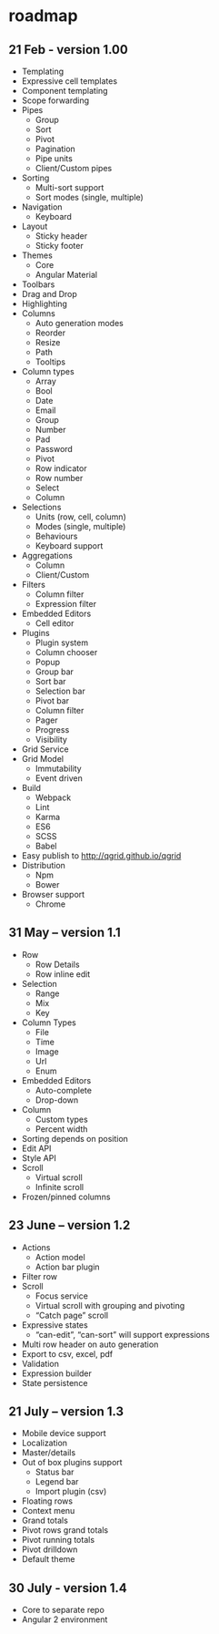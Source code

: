 # roadmap

## 21 Feb - version 1.00
*	Templating
*	Expressive cell templates
*	Component templating
*	Scope forwarding
*	Pipes
	* Group
	*	Sort
	*	Pivot
	*	Pagination
	*	Pipe units
	*	Client/Custom pipes
*	Sorting
	*	Multi-sort support
	*	Sort modes (single, multiple)
*	Navigation
	*	Keyboard
*	Layout
	*	Sticky header
	*	Sticky footer
*	Themes
	*	Core
	*	Angular Material
*	Toolbars
*	Drag and Drop
*	Highlighting
*	Columns
	*	Auto generation modes
	*	Reorder
	*	Resize
	*	Path
	*	Tooltips
*	Column types
	*	Array
	*	Bool
	*	Date
	*	Email
	*	Group
	*	Number
	*	Pad
	*	Password
	*	Pivot
	*	Row indicator
	*	Row number
	*	Select
	*	Column
*	Selections 
	*	Units (row, cell, column)
	*	Modes (single, multiple)
	*	Behaviours
	*	Keyboard support
*	Aggregations
	*	Column
	*	Client/Custom
*	Filters
	*	Column filter
	*	Expression filter
*	Embedded Editors
	*	Cell editor
*	Plugins
	*	Plugin system
	*	Column chooser
	*	Popup
	*	Group bar
	*	Sort bar
	*	Selection bar
	*	Pivot bar
	*	Column filter
	*	Pager
	*	Progress
	*	Visibility
*	Grid Service 
*	Grid Model
	*	Immutability 
	*	Event driven
*	Build
	*	Webpack
	*	Lint 
	*	Karma
	*	ES6
	*	SCSS
	*	Babel
*	Easy publish to http://qgrid.github.io/qgrid
*	Distribution
	*	Npm
	*	Bower
*	Browser support
	*	Chrome

## 31 May – version 1.1
*	Row
	*	Row Details
	*	Row inline edit
*	Selection
	*	Range
	*	Mix
	* 	Key
*  Column Types
	* File
	* Time
	* Image
	* Url
	* Enum
*	Embedded Editors
	*	Auto-complete
	*	Drop-down
*	Column
	* Custom types
	* Percent width
*  Sorting depends on position
*	Edit API
*	Style API
*	Scroll
	*	Virtual scroll
	*	Infinite scroll
*	Frozen/pinned columns


## 23 June – version 1.2
*	Actions
	*	Action model
	*	Action bar plugin
*	Filter row
*	Scroll
	*	Focus service
	*	Virtual scroll with grouping and pivoting
	*	“Catch page” scroll
*	Expressive states
	*	“can-edit”, “can-sort” will support expressions
*	Multi row header on auto generation
*	Export to csv, excel, pdf
*	Validation
*	Expression builder
*	State persistence


## 21 July – version 1.3
*	Mobile device support
*	Localization
*	Master/details
*	Out of box plugins support
	*	Status bar
	*	Legend bar
	*	Import plugin (csv)
*	Floating rows 
*	Context menu
*	Grand totals
*	Pivot rows grand totals
*	Pivot running totals
*	Pivot drilldown
*	Default theme


## 30 July - version 1.4
*	Core to separate repo
*	Angular 2 environment